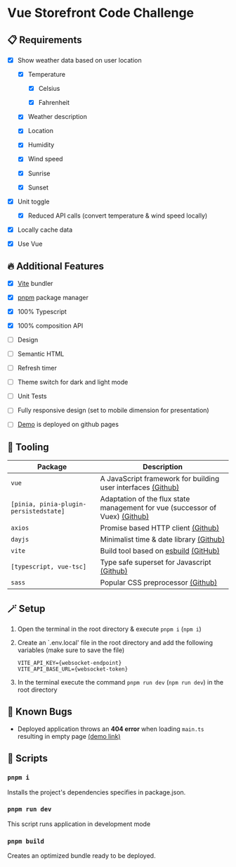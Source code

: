 # Vue Storefront Code Challenge

<!-- preview screenshots -->

<!-- ## [Demo link](https://cottoneyejoee.github.io/vue_storefront/) -->

<!-- ## :pushpin: Foreword
Vue 3 + TypeScript + Vite + Pinia
focus on new technologies and coding patterns-->

## :clipboard: Requirements

- [x] Show weather data based on user location

  - [x] Temperature

    - [x] Celsius

    - [x] Fahrenheit

  - [x] Weather description

  - [x] Location

  - [x] Humidity

  - [x] Wind speed

  - [x] Sunrise

  - [x] Sunset

- [x] Unit toggle

  - [x] Reduced API calls (convert temperature & wind speed locally)

- [x] Locally cache data

- [x] Use Vue

## :fire: Additional Features

- [x] [Vite](https://vitejs.dev/) bundler

- [x] [pnpm](https://pnpm.io/) package manager

- [x] 100% Typescript

- [x] 100% composition API

- [ ] Design

- [ ] Semantic HTML

- [ ] Refresh timer

- [ ] Theme switch for dark and light mode

- [ ] Unit Tests

- [ ] Fully responsive design (set to mobile dimension for presentation)

- [ ] [Demo](https://cottoneyejoee.github.io/vue_storefront/) is deployed on github pages

## :toolbox: Tooling

| Package                                | Description                                                                                                    |
| -------------------------------------- | -------------------------------------------------------------------------------------------------------------- |
| `vue`                                  | A JavaScript framework for building user interfaces [(Github)](https://github.com/vuejs/core)                  |
| `[pinia, pinia-plugin-persistedstate]` | Adaptation of the flux state management for vue (successor of Vuex) [(Github)](https://github.com/vuejs/pinia) |
| `axios`                                | Promise based HTTP client [(Github)](https://github.com/axios/axios)                                           |
| `dayjs`                                | Minimalist time & date library [(Github)](https://github.com/iamkun/dayjs)                                     |
| `vite`                                 | Build tool based on [esbuild](https://esbuild.github.io/) [(GitHub)](https://github.com/vitejs/vite)           |
| `[typescript, vue-tsc]`                | Type safe superset for Javascript [(Github)](hhttps://github.com/microsoft/TypeScript)                         |
| `sass`                                 | Popular CSS preprocessor [(Github)](https://github.com/sass/sass)                                              |

## :magic_wand: Setup

1. Open the terminal in the root directory & execute `pnpm i` (`npm i`)

1. Create an `.env.local' file in the root directory and add the following variables (make sure to save the file)

   ```env
   VITE_API_KEY={websocket-endpoint}
   VITE_API_BASE_URL={websocket-token}
   ```

1. In the terminal execute the command `pnpm run dev` (`npm run dev`) in the root directory

<!-- ## :construction: TODO

-  -->

## :lady_beetle: Known Bugs

- Deployed application throws an **404 error** when loading `main.ts` resulting in empty page [(demo link)](https://cottoneyejoee.github.io/vue_storefront/)

## :scroll: Scripts

### `pnpm i`

Installs the project's dependencies specifies in package.json.

### `pnpm run dev`

This script runs application in development mode

<!-- ### `pnpm test`
This script runs vitest watcher-->

### `pnpm build`

Creates an optimized bundle ready to be deployed.
